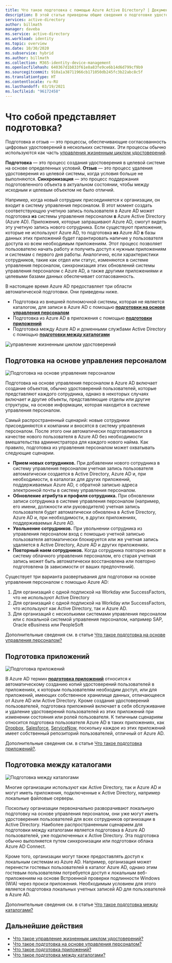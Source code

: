 ```yaml
---
title: Что такое подготовка с помощью Azure Active Directory? | Документы Майкрософт
description: В этой статье приведены общие сведения о подготовке удостоверений и сценариях ILM.
services: active-directory
author: billmath
manager: daveba
ms.service: active-directory
ms.workload: identity
ms.topic: overview
ms.date: 10/30/2020
ms.subservice: hybrid
ms.author: billmath
ms.collection: M365-identity-device-management
ms.openlocfilehash: 640367d1b833f61e8a83fe9ce6b14d6d799cf9b9
ms.sourcegitcommit: 910a1a38711966cb171050db245fc3b22abc8c5f
ms.translationtype: HT
ms.contentlocale: ru-RU
ms.lasthandoff: 03/19/2021
ms.locfileid: "96172458"
---
```

# <a name="what-is-provisioning"></a>Что собой представляет подготовка?

Подготовка и отзыв — это процессы, обеспечивающие согласованность цифровых удостоверений в нескольких системах.  Эти процессы обычно используются как часть [управления жизненным циклом удостоверений](what-is-identity-lifecycle-management.md).

**Подготовка** — это процесс создания удостоверения в целевой системе на основе определенных условий.  **Отзыв** — это процесс удаления удостоверения из целевой системы, когда условия больше не выполняются. **Синхронизация** — это процесс поддержания подготовленного объекта в актуальном состоянии, чтобы между исходным и целевым объектом не было отличий.

Например, когда новый сотрудник присоединяется к организации, он входит в систему управления персоналом.  В этот момент создать соответствующую учетную запись пользователя в Azure AD может подготовка **из** системы управления персоналом **в** Azure Active Directory (Azure AD). Приложения, которые запрашивают Azure AD, смогут видеть эту учетную запись нового сотрудника.  Если существуют приложения, которые не используют Azure AD, то подготовка **из** Azure AD **в** базы данных этих приложений будет гарантировать наличие у пользователя доступа ко всем необходимым приложениям.  Этот процесс позволяет пользователю начать работу и получить доступ к нужным приложениям и системам с первого дня работы.  Аналогично, если характеристики сотрудников, такие как отдел или статус, изменяются в системе управления персоналом, синхронизация этих обновлений системы управления персоналом с Azure AD, а также другими приложениями и целевыми базами данных обеспечивает согласованность.

В настоящее время Azure AD предоставляет три области автоматической подготовки.  Они приведены ниже.  

- Подготовка из внешней полномочной системы, которая не является каталогом, для записи в Azure AD с помощью **[подготовки на основе управления персоналом](#hr-driven-provisioning)**  
- Подготовка из Azure AD в приложения с помощью **[подготовки приложений](#app-provisioning)**  
- Подготовка между Azure AD и доменными службами Active Directory с помощью **[подготовки между каталогами](#inter-directory-provisioning)** 

![управление жизненным циклом удостоверений](media/what-is-provisioning/provisioning.png)

## <a name="hr-driven-provisioning"></a>Подготовка на основе управления персоналом

![Подготовка на основе управления персоналом](media/what-is-provisioning/cloud-2a.png)

Подготовка на основе управления персоналом в Azure AD включает создание объектов, обычно удостоверений пользователей, которые представляют каждого сотрудника, однако в некоторых случаях включает и другие объекты, представляющие отделы или другие структуры, на основе информации, которая находится в системе управления персоналом.  

Самый распространенный сценарий: новые сотрудники присоединяются к компании и вносятся в систему управления персоналом.  После этого они автоматически подготавливаются в качестве нового пользователя в Azure AD без необходимости вмешательства администратора для каждого нового найма.  Как правило, подготовка из управления персоналом может охватывать следующие сценарии.

- **Прием новых сотрудников.** При добавлении нового сотрудника в систему управления персоналом учетная запись пользователя автоматически создается в Active Directory, Azure AD и, при необходимости, в каталогах для других приложений, поддерживаемых Azure AD, с обратной записью адреса электронной почты в систему управления персоналом.
- **Обновление атрибута и профиля сотрудника.** При обновлении записи сотрудника в системе управления персоналом (например, его имени, должности или руководителя) учетная запись пользователя будет автоматически обновлена в Active Directory, Azure AD и, при необходимости, в других приложениях, поддерживаемых Azure AD.
- **Увольнение сотрудников.** При увольнении сотрудника из управления персоналом вход с помощью учетной записью пользователя автоматически блокируется или же учетная запись удаляется в Active Directory, Azure AD и других приложениях.
- **Повторный наем сотрудников.** Когда сотрудника повторно вносят в систему облачного управления персоналом, его старая учетная запись может быть автоматически восстановлена или повторно подготовлена (в зависимости от ваших предпочтений).

Существует три варианта развертывания для подготовки на основе управления персоналом с помощью Azure AD:

1. Для организаций с одной подпиской на Workday или SuccessFactors, что не используют Active Directory
1. Для организаций с одной подпиской на Workday или SuccessFactors, что используют как Active Directory, так и Azure AD.
1. Для организаций с несколькими системами управления персоналом или с локальной системой управления персоналом, например SAP, Oracle eBusiness или PeopleSoft

Дополнительные сведения см. в статье [Что такое подготовка на основе управления персоналом?](what-is-hr-driven-provisioning.md)

## <a name="app-provisioning"></a>Подготовка приложений

![Подготовка приложений](media/what-is-provisioning/cloud-3b.png)

В Azure AD термин **[подготовка приложений](../app-provisioning/user-provisioning.md)** относится к автоматическому созданию копий удостоверений пользователей в приложениях, к которым пользователям необходим доступ, или для приложений, имеющих собственное хранилище данных, отличающееся от Azure AD или Active Directory. Кроме создания удостоверений пользователей, подготовка приложений включает в себя обслуживание и удаление удостоверений пользователей из этих приложений при изменении состояния или ролей пользователя. К типичным сценариям относится подготовка пользователя Azure AD в таких приложениях, как [Dropbox](../saas-apps/dropboxforbusiness-provisioning-tutorial.md), [Salesforce](../saas-apps/salesforce-provisioning-tutorial.md), [ServiceNow](../saas-apps/servicenow-provisioning-tutorial.md), поскольку каждое из этих приложений имеет собственный репозиторий пользователей, отличный от Azure AD.

Дополнительные сведения см. в статье [Что такое подготовка приложений?](what-is-app-provisioning.md).

## <a name="inter-directory-provisioning"></a>Подготовка между каталогами

![Подготовка между каталогами](media/what-is-provisioning/cloud-4a.png)

Многие организации используют как Active Directory, так и Azure AD и могут иметь приложения, подключенные к Active Directory, например локальные файловые серверы.

Поскольку организации первоначально разворачивают локальную подготовку на основе управления персоналом, они уже могут иметь удостоверения пользователей для всех сотрудников организации в Active Directory.   Наиболее распространенным сценарием для подготовки между каталогами является подготовка в Azure AD пользователей, уже подключенных к Active Directory.  Эта подготовка обычно выполняется путем синхронизации или подготовки облака Azure AD Connect. 

Кроме того, организации могут также предоставлять доступ к локальным системам из Azure AD.  Например, организация может перенести гостевых пользователей в каталог Azure AD, однако этим гостевым пользователям потребуется доступ к локальным веб-приложениям на основе Встроенной проверки подлинности Windows (WIA) через прокси приложения.  Необходимым условием для этого является подготовка локальных учетных записей AD для пользователей в Azure AD.

Дополнительные сведения см. в статье [Что такое подготовка между каталогами?](what-is-inter-directory-provisioning.md)

 
## <a name="next-steps"></a>Дальнейшие действия 
- [Что такое управление жизненным циклом удостоверений?](what-is-identity-lifecycle-management.md)
- [Что такое подготовка на основе управления персоналом?](what-is-hr-driven-provisioning.md)
- [Что такое подготовка приложений?](what-is-app-provisioning.md)
- [Что такое подготовка между каталогами?](what-is-inter-directory-provisioning.md)